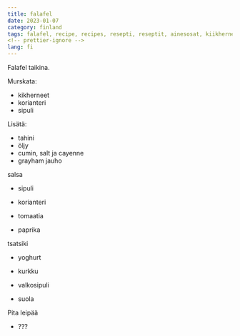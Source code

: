 ```yaml
---
title: falafel
date: 2023-01-07
category: finland
tags: falafel, recipe, recipes, resepti, reseptit, ainesosat, kiikhernetä, sipulia, korianteri, öljy, tahini, mausteet, suola, kumin ja chili, grahamjauhe, 🌶️
<!-- prettier-ignore -->
lang: fi
---
```


Falafel taikina.

Murskata:

- kikherneet
- korianteri
- sipuli

Lisätä:

- tahini
- öljy
- cumin, salt ja cayenne
- grayham jauho

salsa

- sipuli

- korianteri

- tomaatia

- paprika

tsatsiki

- yoghurt

- kurkku

- valkosipuli

- suola

Pita leipää

- ???
